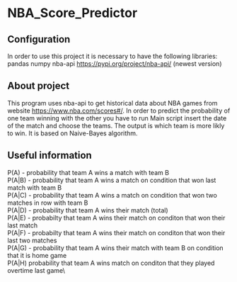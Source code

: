 # NBA_Score_Predictor

## Configuration
In order to use this project it is necessary to have the following libraries:
pandas
numpy
nba-api https://pypi.org/project/nba-api/ (newest version)

## About project
This program uses nba-api to get historical data about NBA games from website https://www.nba.com/scores#/.
In order to predict the probability of one team winning with the other you have to run Main script insert the date of the  match and choose the teams. The output is which team is more likly to win. It is based on Naive-Bayes algorithm. 

## Useful information  
P(A) - probability that team A wins a match with team B  
P(A|B) - probability that team A wins a match on condition that won last match with team B  
P(A|C) - probability that team A wins a match on condition that won two matches in row with team B  
P(A|D) - probability that team A wins their match (total)\
P(A|E) - probabilty that team A wins their match on conditon that won their last match\
P(A|F) - probabilty that team A wins their match on conditon that won their last two matches\
P(A|G) - probability that team A wins their match with team B on condition that it is home game\
P(A|H) probability that team A wins match on conditon that they played overtime last game\

